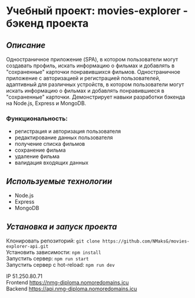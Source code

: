 # Учебный проект: movies-explorer - бэкенд проекта

## *Описание*
Одностраничное приложение (SPA), в котором пользователи могут создавать профиль, искать информацию о фильмах и добавлять в "сохраненные" карточки понравившихся фильмов.
Одностраничное приложение с авторизацией и регистрацией пользователей, адаптивный для различных устройств, в котором пользователи могут искать информацию о фильмах и добавлять понравившиеся в "сохраненные" карточки. Демонстрирует навыки разработки бэкенда на Node.js, Express и MongoDB.


### Функциональность:
- регистрация и авторизация пользователя
- редактирование данных пользователя
- получение списка фильмов
- сохранение фильма
- удаление фильма
- валидация входящих данных

## *Используемые технологии*
* Node.js
* Express
* MongoDB

## *Установка и запуск проекта*
Клонировать репозиторий: `git clone https://github.com/NMaksG/movies-explorer-api.git`   
Установить зависимости: `npm install`   
Запустить сервер: `npm run start`   
Запустить сервер с hot-reload: `npm run dev`   

IP 51.250.80.71  
Frontend https://nmg-diploma.nomoredomains.icu  
Backend https://api.nmg-diploma.nomoredomains.icu
